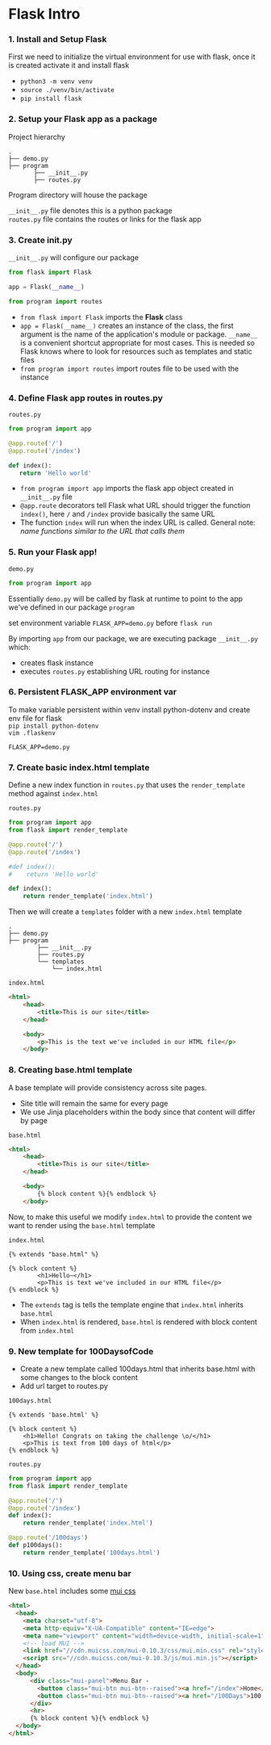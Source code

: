 # Flask Intro

### 1. Install and Setup Flask

First we need to initialize the virtual environment for use with flask, once it is created activate it and install flask  

- `python3 -m venv venv`
- `source ./venv/bin/activate`
- `pip install flask`

### 2. Setup your Flask app as a package

Project hierarchy
~~~
.
├── demo.py
├── program
       ├── __init__.py
       ├── routes.py
~~~  

Program directory will house the package

`__init__.py` file denotes this is a python package  
`routes.py` file contains the routes or links for the flask app  

### 3. Create init.py
`__init__.py` will configure our package

~~~python
from flask import Flask

app = Flask(__name__)

from program import routes
~~~
- `from flask import Flask` imports the __Flask__ class
- `app = Flask(__name__)` creates an instance of the class, the first argument is the name of the application's module or package. `__name__` is a convenient shortcut appropriate for most cases. This is needed so Flask knows where to look for resources such as templates and static files
- `from program import routes` import routes file to be used with the instance

### 4. Define Flask app routes in routes.py
`routes.py`

 ~~~python
from program import app

@app.route('/')
@app.route('/index')

def index():
    return 'Hello world'
~~~
- `from program import app` imports the flask app object created in `__init__.py` file
- `@app.route` decorators tell Flask what URL should trigger the function `index()`, here `/` and `/index` provide basically the same URL
- The function `index` will run when the index URL is called. General note: *name functions similar to the URL that calls them*

### 5. Run your Flask app!

`demo.py`  
~~~python
from program import app
~~~
Essentially `demo.py` will be called by flask at runtime to point to the app we've defined in our package `program`

set environment variable `FLASK_APP=demo.py` before `flask run`

By importing `app` from our package, we are executing package `__init__.py` which:
- creates flask instance
- executes `routes.py` establishing URL routing for instance  

### 6. Persistent FLASK_APP environment var

To make variable persistent within venv install python-dotenv and create env file for flask  
`pip install python-dotenv`  
`vim .flaskenv`
```
FLASK_APP=demo.py
```

### 7. Create basic index.html template

Define a new index function in `routes.py` that uses the `render_template` method against `index.html`  

`routes.py`
~~~python
from program import app
from flask import render_template

@app.route('/')
@app.route('/index')

#def index():
#    return 'Hello world'

def index():
    return render_template('index.html')
~~~

Then we will create a `templates` folder with a new `index.html` template
~~~
.
├── demo.py
├── program
        ├── __init__.py
        ├── routes.py
        └── templates
            └── index.html
~~~
`index.html`
~~~html
<html>
    <head>
        <title>This is our site</title>
    </head>

    <body>
        <p>This is the text we've included in our HTML file</p>
    </body>
~~~
### 8. Creating base.html template

A base template will provide consistency across site pages. 
- Site title will remain the same for every page
- We use Jinja placeholders within the body since that content will differ by page

`base.html`
~~~html
<html>
    <head>
        <title>This is our site</title>
    </head>

    <body>
        {% block content %}{% endblock %}
    </body>
~~~

Now, to make this useful we modify `index.html` to provide the content we want to render using the `base.html` template

`index.html`
~~~jinja
{% extends "base.html" %}

{% block content %}
        <h1>Hello~</h1>
        <p>This is text we've included in our HTML file</p>
{% endblock %}
~~~

- The `extends` tag is tells the template engine that `index.html` inherits `base.html`
- When `index.html` is rendered, `base.html` is rendered with block content from `index.html ` 

### 9. New template for 100DaysofCode

- Create a new template called 100days.html that inherits base.html with some changes to the block content  
- Add url target to routes.py  

`100days.html`
~~~jinja
{% extends 'base.html' %}

{% block content %}
    <h1>Hello! Congrats on taking the challenge \o/</h1>
    <p>This is text from 100 days of html</p>
{% endblock %}
~~~

`routes.py`
~~~python
from program import app
from flask import render_template

@app.route('/')
@app.route('/index')
def index():
    return render_template('index.html')

@app.route('/100days')
def p100days():
    return render_template('100days.html')
~~~

### 10. Using css, create menu bar

New `base.html` includes some [mui css](https://www.muicss.com/)
~~~html
<html>
  <head>
    <meta charset="utf-8">
    <meta http-equiv="X-UA-Compatible" content="IE=edge">
    <meta name="viewport" content="width=device-width, initial-scale=1">
    <!-- load MUI -->
    <link href="//cdn.muicss.com/mui-0.10.3/css/mui.min.css" rel="stylesheet" type="text/css" />
    <script src="//cdn.muicss.com/mui-0.10.3/js/mui.min.js"></script>
  </head>
  <body>
      <div class="mui-panel">Menu Bar -
        <button class="mui-btn mui-btn--raised"><a href="/index">Home</a></button>
        <button class="mui-btn mui-btn--raised"><a href="/100Days">100 Days</a></button>
      </div>
      <hr>
      {% block content %}{% endblock %}
  </body>
</html>
~~~
